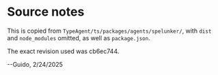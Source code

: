 # Source notes

This is copied from `TypeAgent/ts/packages/agents/spelunker/`,
with `dist` and `node_modules` omitted, as well as `package.json`.

The exact revision used was cb6ec744.

--Guido, 2/24/2025
